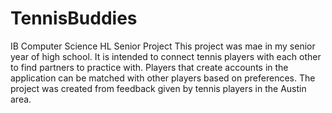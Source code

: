 # TennisBuddies
IB Computer Science HL Senior Project
This project was mae in my senior year of high school. 
It is intended to connect tennis players with each other to find partners to practice with. Players that create accounts in the application can be matched with other players based on preferences.
The project was created from feedback given by tennis players in the Austin area. 
